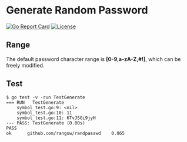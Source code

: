 # Generate Random Password

[![Go Report Card](https://goreportcard.com/report/github.com/rangow/randpasswd)](https://goreportcard.com/report/github.com/rangow/randpasswd) [![License](https://img.shields.io/badge/License-Apache%202.0-blue.svg)](https://github.com/gojp/goreportcard/blob/master/LICENSE)

## Range

The default password character range is **[0-9,a-zA-Z,#!]**, which can be freely modified.

## Test

```golang
$ go test -v -run TestGenerate
=== RUN   TestGenerate
    symbol_test.go:9: <nil>       
    symbol_test.go:10: 11
    symbol_test.go:11: 6TvJSGi9jyH
--- PASS: TestGenerate (0.00s)    
PASS
ok      github.com/rangow/randpasswd    0.065
```